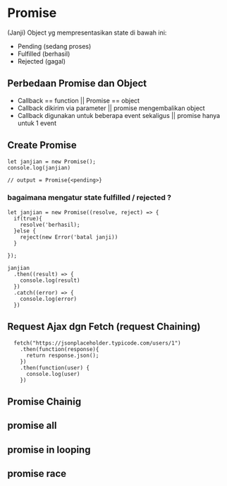 # Promise
(Janji) Object yg mempresentasikan state di bawah ini:
- Pending (sedang proses)
- Fulfilled (berhasil)
- Rejected (gagal)

## Perbedaan Promise dan Object
- Callback == function || Promise == object
- Callback dikirim via parameter || promise mengembalikan object
- Callback digunakan untuk beberapa event sekaligus || promise hanya untuk 1 event

## Create Promise
```
let janjian = new Promise();
console.log(janjian)

// output = Promise{<pending>}
```
### bagaimana mengatur state fulfilled / rejected ?
```
let janjian = new Promise((resolve, reject) => {
  if(true){
    resolve('berhasil);
  }else {
    reject(new Error('batal janji))
  }
  
});

janjian
  .then((result) => {
    console.log(result)
  })
  .catch((error) => {
    console.log(error)
  })
```

## Request Ajax dgn Fetch (request Chaining)
```
  fetch("https://jsonplaceholder.typicode.com/users/1")
    .then(function(response){
      return response.json();
    })
    .then(function(user) {
      console.log(user)
    })
```
## Promise Chainig
## promise all
## promise in looping
## promise race